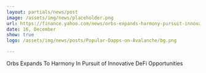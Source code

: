 ```yaml
---
layout: partials/news/post
image: /assets/img/news/placeholder.png
url: https://finance.yahoo.com/news/orbs-expands-harmony-pursuit-innovative-143500740.html?guccounter=1
date: 16, December
show: true
logo: /assets/img/news/posts/Popular-Dapps-on-Avalanche/bg.png

---
```



Orbs Expands To Harmony In Pursuit of Innovative DeFi Opportunities